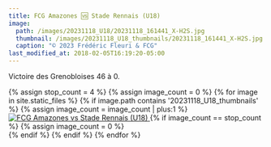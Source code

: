 ```yaml
---
title: FCG Amazones 🆚 Stade Rennais (U18)
image: 
  path: /images/20231118_U18/20231118_161441_X-H2S.jpg
  thumbnail: /images/20231118_U18_thumbnails/20231118_161441_X-H2S.jpg
  caption: "© 2023 Frédéric Fleuri & FCG"
last_modified_at: 2018-02-05T16:19:20-05:00
---
```


Victoire des Grenobloises 46 à 0.


<div class="images-row">
  {% assign stop_count = 4 %}
  {% assign image_count = 0 %}
  {% for image in site.static_files %}
    {% if image.path contains '20231118_U18_thumbnails' %}
    {% assign image_count = image_count | plus:1 %}
        <a href="{{ site.baseurl }}{{ image.path | replace: '_thumbnails', '' }}" data-lightbox="fcgasr">
          <img src="{{ site.baseurl }}{{ image.path }}" alt="FCG Amazones vs Stade Rennais (U18)">
        </a>
      {% if image_count == stop_count %}
        {% assign image_count = 0 %}
        </div>
        <div class="images-row">
      {% endif %}
    {% endif %}
  {% endfor %}
</div>